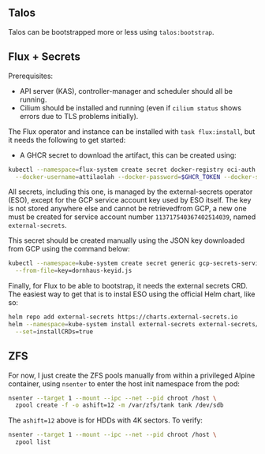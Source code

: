 ## Talos

Talos can be bootstrapped more or less using `talos:bootstrap`.

## Flux + Secrets

Prerequisites:

- API server (KAS), controller-manager and scheduler should all be running.
- Cilium should be installed and running (even if `cilium status` shows errors due to TLS problems initially).

The Flux operator and instance can be installed with `task flux:install`, but it needs the following to get started:

- A GHCR secret to download the artifact, this can be created using:

```sh
kubectl --namespace=flux-system create secret docker-registry oci-auth \
  --docker-username=attilaolah --docker-password=$GHCR_TOKEN --docker-server=ghcr.io
```

All secrets, including this one, is managed by the external-secrets operator (ESO), except for the GCP service account
key used by ESO itself. The key is not stored anywhere else and cannot be retrievedfrom GCP, a new one must be created
for service account number `113717540367402514039`, named `external-secrets`.

This secret should be created manually using the JSON key downloaded from GCP using the command below:

```sh
kubectl --namespace=kube-system create secret generic gcp-secrets-service-account \
  --from-file=key=dornhaus-keyid.js
```

Finally, for Flux to be able to bootstrap, it needs the external secrets CRD. The easiest way to get that is to instal
ESO using the official Helm chart, like so:

```sh
helm repo add external-secrets https://charts.external-secrets.io
helm --namespace=kube-system install external-secrets external-secrets/external-secrets \
  --set=installCRDs=true
```

## ZFS

For now, I just create the ZFS pools manually from within a privileged Alpine container, using `nsenter` to enter the
host init namespace from the pod:

```sh
nsenter --target 1 --mount --ipc --net --pid chroot /host \
  zpool create -f -o ashift=12 -m /var/zfs/tank tank /dev/sdb
```

The `ashift=12` above is for HDDs with 4K sectors. To verify:

```sh
nsenter --target 1 --mount --ipc --net --pid chroot /host \
  zpool list
```
